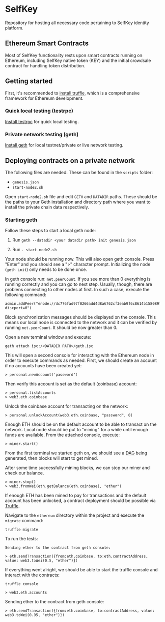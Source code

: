 # SelfKey

Repository for hosting all necessary code pertaining to SelfKey identity platform.

<!-- For more info on Selfkey, check the [whitepaper](). -->

## Ethereum Smart Contracts

Most of SelfKey functionality rests upon smart contracts running on Ethereum, including SelfKey native token (KEY) and the initial crowdsale contract for handling token distribution.

## Getting started

First, it's recommended to [install truffle](http://truffleframework.com/), which is a comprehensive framework for Ethereum development.

### Quick local testing (testrpc)

[Install testrpc](https://github.com/ethereumjs/testrpc) for quick local testing.

### Private network testing (geth)

[Install geth](https://github.com/ethereum/go-ethereum) for local testnet/private or live network testing.

## Deploying contracts on a private network

The following files are needed. These can be found in the `scripts` folder:

* `genesis.json`
* `start-node2.sh`


Open `start-node2.sh` file and edit `GETH` and `DATADIR` paths. These should be the paths to your Geth installation and directory path where you want to install the private chain data respectively.

### Starting geth

Follow these steps to start a local geth node:

1. Run ```geth --datadir <your datadir path> init genesis.json```

2. Run ```. start-node2.sh```

Your node should be running now. This will also open geth console. Press "Enter" and you should see a ">" character prompt. Initializing the node (`geth init`) only needs to be done once.

In geth console run: `net.peerCount`. If you see more than 0 everything is running correctly and you can go to next step. Usually, though, there are problens connecting to other nodes at first. In such a case, execute the following command:

```
admin.addPeer("enode://dc776fad97f0266add4d8a6762cf3eab9f6c8614b158089f76c4ae6a19e9563dccdd853aa86ed7a69157bcd730ff418732be42acb39cd0f5dcf79b3c6e6a10a7@54.255.217.250:30303?discport=0")
```

Block synchronization messages should be displayed on the console. This means our local node is connected to the network and it can be verified by running `net.peerCount`. It should be now greater than 0.

Open a new terminal window and execute:

```
geth attach ipc:/<DATADIR PATH>/geth.ipc
```

This will open a second console for interacting with the Ethereum node in order to execute commands as needed. First, we should create an account if no accounts have been created yet:

```
> personal.newAccount('password')
```

Then verify this account is set as the default (coinbase) account:
```
> personal.listAccounts
> web3.eth.coinbase
```

Unlock the coinbase account for transacting on the network:
```
> personal.unlockAccount(web3.eth.coinbase, "password", 0)
```

Enough ETH should be on the default account to be able to transact on the network. Local node should be put to "mining" for a while until enough funds are available. From the attached console, execute:

```
> miner.start()
```

From the first terminal we started geth on, we should see a [DAG](https://github.com/ethereum/wiki/wiki/Ethash-DAG) being generated, then blocks will start to get mined.

After some time successfully mining blocks, we can stop our miner and check our balance.

```
> miner.stop()
> web3.fromWei(eth.getBalance(eth.coinbase), "ether")
```

If enough ETH has been mined to pay for transactions and the default account has been unlocked, a contract deployment should be possible via [Truffle](http://truffleframework.com/).

Navigate to the `ethereum` directory within the project and execute the `migrate` command:

```
truffle migrate
```

To run the tests:

```
Sending ether to the contract from geth console:

> eth.sendTransaction({from:eth.coinbase, to:eth.contractAddress, value: web3.toWei(0.5, "ether")})
```

If everything went alright, we should be able to start the truffle console and interact with the contracts:

```
truffle console

> web3.eth.accounts
```

Sending ether to the contract from geth console:

```
> eth.sendTransaction({from:eth.coinbase, to:contractAddress, value: web3.toWei(0.05, "ether")})
```
